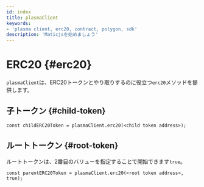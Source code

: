 ```yaml
---
id: index
title: plasmaClient
keywords:
- 'plasma client, erc20, contract, polygon, sdk'
description: 'Maticjsを始めましょう'
---
```


# ERC20 {#erc20}

`plasmaClient`は、ERC20トークンとやり取りするのに役立つ`erc20`メソッドを提供します。

## 子トークン {#child-token}

```
const childERC20Token = plasmaClient.erc20(<child token address>);
```

## ルートトークン {#root-token}

ルートトークンは、2番目のバリューを指定することで開始できます`true`。

```
const parentERC20Token = plasmaClient.erc20(<root token address>, true);
```
